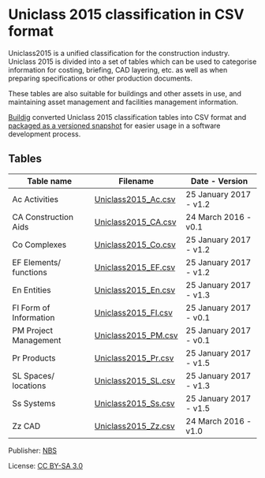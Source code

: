 # Uniclass 2015 classification in CSV format

Uniclass2015 is a unified classification for the construction industry. Uniclass 2015 is divided into a set of tables which can be used to categorise information for costing, briefing, CAD layering, etc. as well as when preparing specifications or other production documents.

These tables are also suitable for buildings and other assets in use, and maintaining asset management and facilities management information.

[Buildig](http://buildig.com/) converted Uniclass 2015 classification tables into CSV format and [packaged as a versioned snapshot](https://github.com/buildig/uniclass-2015/releases) for easier usage in a software development process.

## Tables

Table name | Filename | Date - Version
--- | --- | ---
Ac Activities | [Uniclass2015_Ac.csv](Uniclass2015_Ac.csv) | 25 January 2017 - v1.2
CA Construction Aids | [Uniclass2015_CA.csv](Uniclass2015_CA.csv) | 24 March 2016 - v0.1
Co Complexes | [Uniclass2015_Co.csv](Uniclass2015_Co.csv) | 25 January 2017 - v1.2
EF Elements/ functions | [Uniclass2015_EF.csv](Uniclass2015_EF.csv) | 25 January 2017 - v1.2
En Entities | [Uniclass2015_En.csv](Uniclass2015_En.csv) | 25 January 2017 - v1.3
FI Form of Information | [Uniclass2015_FI.csv](Uniclass2015_FI.csv) | 25 January 2017 - v0.1
PM Project Management | [Uniclass2015_PM.csv](Uniclass2015_PM.csv) | 25 January 2017 - v0.1
Pr Products | [Uniclass2015_Pr.csv](Uniclass2015_Pr.csv) | 25 January 2017 - v1.5
SL Spaces/ locations | [Uniclass2015_SL.csv](Uniclass2015_SL.csv) | 25 January 2017 - v1.3
Ss Systems | [Uniclass2015_Ss.csv](Uniclass2015_Ss.csv) | 25 January 2017 - v1.5
Zz CAD | [Uniclass2015_Zz.csv](Uniclass2015_Zz.csv) | 24 March 2016 - v1.0

Publisher: [NBS](https://toolkit.thenbs.com/articles/classification)

License: [CC BY-SA 3.0](https://creativecommons.org/licenses/by-sa/3.0/)

